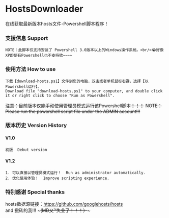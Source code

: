 # HostsDownloader
在线获取最新版本hosts文件-Powershell脚本程序！

### 支援信息 Support

    NOTE：此脚本仅支持安装了 Powershell 3.0版本以上的Windows操作系统。<br/>😭好像XP即使有Powershell也不支持欸~~~~
    
### 使用方法 How to use

    下载【download-hosts.ps1】文件到您的电脑，双击或者单机鼠标右键，选择【以Powershell运行】。
    Download file "download-hosts.ps1" to your computer, and double click it or right click to choose "Run as Powershell".

<del> 注意：目前版本仅能手动使用管理员模式运行该Powershell脚本！！！</del>
<del>  NOTE：Please run the powershell script file under the ADMIN account!!! </del>

### 版本历史 Version History
#### V1.0 
    初版  Debut version

#### V1.2
    1. 可以直接以管理员模式运行！  Run as administrator automatically. 
    2. 优化使用体验！  Improve scripting experience.

### 特别感谢 Special thanks
hosts数据源链接：https://github.com/googlehosts/hosts
<br/>
and 搬砖的我!!!  ~~~(MD又™失业了！！！）~~~
